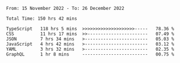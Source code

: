 <!-- <div align="center">
  
  ![](https://raw.githubusercontent.com/iaizawa0623/github-stats/master/generated/overview.svg#gh-dark-mode-only)
  ![](https://raw.githubusercontent.com/iaizawa0623/github-stats/master/generated/overview.svg#gh-light-mode-only)
  ![](https://raw.githubusercontent.com/iaizawa0623/github-stats/master/generated/languages.svg#gh-dark-mode-only)
  ![](https://raw.githubusercontent.com/iaizawa0623/github-stats/master/generated/languages.svg#gh-light-mode-only)

</div> -->


<!--
<a href="https://github.com/anuraghazra/github-readme-stats">
  <img src="https://github-readme-stats.vercel.app/api?username=iaizawa0623&show_icons=true&count_private=true&theme=dracula&line_height=40" />
  <img src="https://github-readme-stats.vercel.app/api/top-langs/?username=iaizawa0623&count_private=true&theme=dracula" />
</a>

***
-->

<!--START_SECTION:waka-->

```text
From: 15 November 2022 - To: 26 December 2022

Total Time: 150 hrs 42 mins

TypeScript   118 hrs 5 mins  >>>>>>>>>>>>>>>>>>>>-----   78.36 %
CSS          11 hrs 17 mins  >>-----------------------   07.49 %
JSON         7 hrs 34 mins   >------------------------   05.03 %
JavaScript   4 hrs 42 mins   >------------------------   03.12 %
YAML         3 hrs 32 mins   >------------------------   02.35 %
GraphQL      1 hr 8 mins     -------------------------   00.75 %
```

<!--END_SECTION:waka-->
